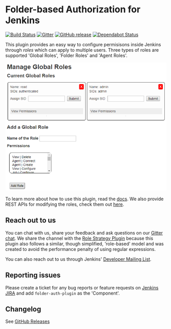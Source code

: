 # Folder-based Authorization for Jenkins

[![Build Status](https://ci.jenkins.io/job/Plugins/job/folder-auth-plugin/job/master/badge/icon)](https://ci.jenkins.io/job/Plugins/job/folder-auth-plugin/job/master/)
[![Gitter](https://badges.gitter.im/jenkinsci/role-strategy-plugin.svg)](https://gitter.im/jenkinsci/role-strategy-plugin?utm_source=badge&utm_medium=badge&utm_campaign=pr-badge)
[![GitHub release](https://img.shields.io/github/release/jenkinsci/folder-auth-plugin.svg?label=release)](https://github.com/jenkinsci/folder-auth-plugin/releases/latest)
[![Dependabot Status](https://api.dependabot.com/badges/status?host=github&repo=jenkinsci/folder-auth-plugin)](https://dependabot.com)

This plugin provides an easy way to configure permisisons inside Jenkins
through *roles* which can apply to multiple users. Three types of roles are
supported 'Global Roles', 'Folder Roles' and 'Agent Roles'.

![Screenshot of the plugin](/docs/images/screenshot.png)

To learn more about how to use this plugin, read the [docs](/docs/usage.md).
We also provide REST APIs for modifying the roles, check them out [here](/docs/rest-api.adoc).

## Reach out to us

You can chat with us, share your feedback and ask questions on our [Gitter chat](https://gitter.im/jenkinsci/role-strategy-plugin).
We share the channel with the [Role Strategy Plugin](https://github.com/jenkinsci/role-strategy-plugin)
because this plugin also follows a similar, though simplified, 'role-based' model and was created to
avoid the performance penalty of using regular expressions.

You can also reach out to us through Jenkins'
[Developer Mailing List](mailto:jenkinsci-dev@googlegroups.com).

## Reporting issues

Please create a ticket for any bug reports or feature requests on
[Jenkins JIRA](https://issues.jenkins-ci.org/) and add `folder-auth-plugin`
as the 'Component'.

## Changelog

See [GitHub Releases](https://github.com/jenkinsci/folder-auth-plugin/releases)
